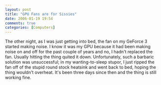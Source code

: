 ```yaml
---
layout: post
title: "GPU Fans are for Sissies"
date: 2006-01-19 19:54
comments: true
categories: [Computers]
---
```

The other night, as I was just getting into bed, the fan on my GeForce 3 started making noise.  I know it was my GPU because it had been making noise on and off for the past couple of years and no, I hadn't replaced the fan.  Usually hitting the thing quited it down.  Unfortunately, such a barbaric solution was unsuccessful; in my wanting-to-sleep stupor, I just ripped the fan off of the stupid round stock heatsink and went back to bed, hoping the thing wouldn't overheat.  It's been three days since then and the thing is still working fine.
